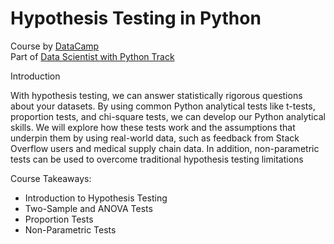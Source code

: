 # Hypothesis Testing in Python

Course by [DataCamp](https://app.datacamp.com/learn/courses/hypothesis-testing-in-python)  
Part of [Data Scientist with Python Track](https://app.datacamp.com/learn/career-tracks/data-scientist-with-python)  
  
Introduction  

With hypothesis testing, we can answer statistically rigorous questions about your datasets. By using common Python analytical tests like t-tests, proportion tests, and chi-square tests, we can develop our Python analytical skills. We will explore how these tests work and the assumptions that underpin them by using real-world data, such as feedback from Stack Overflow users and medical supply chain data. In addition, non-parametric tests can be used to overcome traditional hypothesis testing limitations

Course Takeaways:

* Introduction to Hypothesis Testing  
* Two-Sample and ANOVA Tests 
* Proportion Tests
* Non-Parametric Tests
